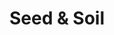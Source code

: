 ---
title: Seed & Soil
menu: projects
layout: seedandsoil
params:
    category: Mobile App
    role: "UI/UX Designer | User Research | Information Architecture | Prototyping | Animation | Branding"
    tools: "Figma | Miro | Marvel App | Flat Icon | Unsplash"
    screenshot: seed_soil.png
    screenshotalttext: A mobile interface for a gardening app, with a calendar, plant list, articles, and community posts.
---